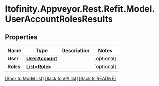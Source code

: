 # Itofinity.Appveyor.Rest.Refit.Model.UserAccountRolesResults
## Properties

Name | Type | Description | Notes
------------ | ------------- | ------------- | -------------
**User** | [**UserAccount**](UserAccount.md) |  | [optional] 
**Roles** | [**List&lt;Role&gt;**](Role.md) |  | [optional] 

[[Back to Model list]](../README.md#documentation-for-models) [[Back to API list]](../README.md#documentation-for-api-endpoints) [[Back to README]](../README.md)

